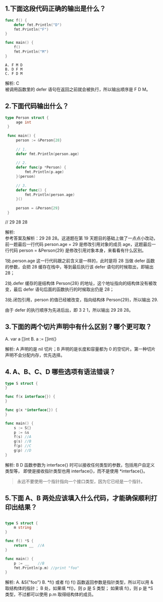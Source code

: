 
## 1.下面这段代码正确的输出是什么？
```go
func f() {
    defer fmt.Println("D")
    fmt.Println("F")
}

func main() {
    f()
    fmt.Println("M")
}
```
    A. F M D
    B. D F M
    C. F D M
    
解析: C  
被调用函数里的 defer 语句在返回之前就会被执行，所以输出顺序是 F D M。


##   2.下面代码输出什么？
```go
type Person struct {
     age int
 }
 
 func main() {
     person := &Person{28}
 
     // 1.
     defer fmt.Println(person.age)
 
     // 2.
     defer func(p *Person) {
         fmt.Println(p.age)
     }(person)
 
     // 3.
     defer func() {
         fmt.Println(person.age)
     }()
 
     person = &Person{29}
 }
```
// 29
   28
   28
   
解析:  
参考答案及解析：29 28 28。这道题在第 19 天题目的基础上做了一点点小改动，前一题最后一行代码 person.age = 29 是修改引用对象的成员 age，这题最后一行代码 person = &Person{29} 是修改引用对象本身，来看看有什么区别。

1处.person.age 这一行代码跟之前含义是一样的，此时是将 28 当做 defer 函数的参数，会把 28 缓存在栈中，等到最后执行该 defer 语句的时候取出，即输出 28；

2处.defer 缓存的是结构体 Person{28} 的地址，这个地址指向的结构体没有被改变，最后 defer 语句后面的函数执行的时候取出仍是 28；

3处.闭包引用，person 的值已经被改变，指向结构体 Person{29}，所以输出 29.

由于 defer 的执行顺序为先进后出，即 3 2 1，所以输出 29 28 28。
 
## 3.下面的两个切片声明中有什么区别？哪个更可取？
   A. var a []int
   B. a := []int{}

解析:
A 声明的是 nil 切片；B 声明的是长度和容量都为 0 的空切片。第一种切片声明不会分配内存，优先选择。

## 4.  A、B、C、D 哪些选项有语法错误？
```go
type S struct {
}

func f(x interface{}) {
}

func g(x *interface{}) {
}

func main() {
    s := S{}
    p := &s
    f(s) //A
    g(s) //B
    f(p) //C
    g(p) //D
}
```
解析:  B D
函数参数为 interface{} 时可以接收任何类型的参数，包括用户自定义类型等，
即使是接收指针类型也用 interface{}，而不是使用 *interface{}。

> 永远不要使用一个指针指向一个接口类型，因为它已经是一个指针。


## 5.下面 A、B 两处应该填入什么代码，才能确保顺利打印出结果？
```go

type S struct {
    m string
}

func f() *S {
    return __  //A
}

func main() {
    p := __    //B
    fmt.Println(p.m) //print "foo"
}   
```
解析:
    A. &S{"foo"} 
    B. *f() 或者 f() 
f() 函数返回参数是指针类型，所以可以用 & 取结构体的指针；
B 处，如果填 *f()，则 p 是 S 类型；
如果填 f()，则 p 是 *S 类型，不过都可以使用 p.m 取得结构体的成员。 